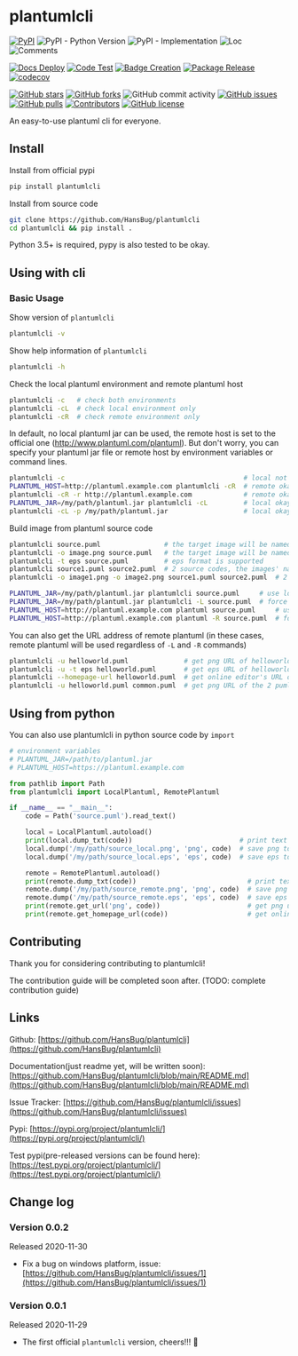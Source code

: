 # plantumlcli

[![PyPI](https://img.shields.io/pypi/v/plantumlcli)](https://pypi.org/project/plantumlcli/)
![PyPI - Python Version](https://img.shields.io/pypi/pyversions/plantumlcli)
![PyPI - Implementation](https://img.shields.io/pypi/implementation/plantumlcli)
![Loc](https://img.shields.io/endpoint?url=https://gist.githubusercontent.com/HansBug/b0362248ec0e7574ab22ea80df775197/raw/loc.json)
![Comments](https://img.shields.io/endpoint?url=https://gist.githubusercontent.com/HansBug/b0362248ec0e7574ab22ea80df775197/raw/comments.json)

[![Docs Deploy](https://github.com/hansbug/plantumlcli/workflows/Docs%20Deploy/badge.svg)](https://github.com/hansbug/plantumlcli/actions?query=workflow%3A%22Docs+Deploy%22)
[![Code Test](https://github.com/hansbug/plantumlcli/workflows/Code%20Test/badge.svg)](https://github.com/hansbug/plantumlcli/actions?query=workflow%3A%22Code+Test%22)
[![Badge Creation](https://github.com/hansbug/plantumlcli/workflows/Badge%20Creation/badge.svg)](https://github.com/hansbug/plantumlcli/actions?query=workflow%3A%22Badge+Creation%22)
[![Package Release](https://github.com/hansbug/plantumlcli/workflows/Package%20Release/badge.svg)](https://github.com/hansbug/plantumlcli/actions?query=workflow%3A%22Package+Release%22)
[![codecov](https://codecov.io/gh/hansbug/plantumlcli/branch/main/graph/badge.svg?token=XJVDP4EFAT)](https://codecov.io/gh/hansbug/plantumlcli)

[![GitHub stars](https://img.shields.io/github/stars/hansbug/plantumlcli)](https://github.com/hansbug/plantumlcli/stargazers)
[![GitHub forks](https://img.shields.io/github/forks/hansbug/plantumlcli)](https://github.com/hansbug/plantumlcli/network)
![GitHub commit activity](https://img.shields.io/github/commit-activity/m/hansbug/plantumlcli)
[![GitHub issues](https://img.shields.io/github/issues/hansbug/plantumlcli)](https://github.com/hansbug/plantumlcli/issues)
[![GitHub pulls](https://img.shields.io/github/issues-pr/hansbug/plantumlcli)](https://github.com/hansbug/plantumlcli/pulls)
[![Contributors](https://img.shields.io/github/contributors/hansbug/plantumlcli)](https://github.com/hansbug/plantumlcli/graphs/contributors)
[![GitHub license](https://img.shields.io/github/license/hansbug/plantumlcli)](https://github.com/hansbug/plantumlcli/blob/master/LICENSE)

An easy-to-use plantuml cli for everyone.

## Install

Install from official pypi

```bash
pip install plantumlcli
```

Install from source code

```bash
git clone https://github.com/HansBug/plantumlcli
cd plantumlcli && pip install .
```

Python 3.5+ is required, pypy is also tested to be okay.

## Using with cli

### Basic Usage

Show version of `plantumlcli`

```bash
plantumlcli -v
```

Show help information of `plantumlcli`

```bash
plantumlcli -h
```

Check the local plantuml environment and remote plantuml host

```bash
plantumlcli -c   # check both environments
plantumlcli -cL  # check local environment only
plantumlcli -cR  # check remote environment only
```

In default, no local plantuml jar can be used, the remote host is set to the official one (http://www.plantuml.com/plantuml). But don't worry, you can specify your plantuml jar file or remote host by environment variables or command lines.

```bash
plantumlcli -c                                             # local not okay, remote okay
PLANTUML_HOST=http://plantuml.example.com plantumlcli -cR  # remote okay
plantumlcli -cR -r http://plantuml.example.com             # remote okay
PLANTUML_JAR=/my/path/plantuml.jar plantumlcli -cL         # local okay
plantumlcli -cL -p /my/path/plantuml.jar                   # local okay
```

Build image from plantuml source code

```bash
plantumlcli source.puml                # the target image will be named as 'source.png'
plantumlcli -o image.png source.puml   # the target image will be named as 'image.png'
plantumlcli -t eps source.puml         # eps format is supported
plantumlcli source1.puml source2.puml  # 2 source codes, the images' names will be 'source1.png' and 'source2.png'
plantumlcli -o image1.png -o image2.png source1.puml source2.puml  # 2 source codes, image will be 'image1.png' and 'image2.png'

PLANTUML_JAR=/my/path/plantuml.jar plantumlcli source.puml     # use local plantuml jar to build png
PLANTUML_JAR=/my/path/plantuml.jar plantumlcli -L source.puml  # force use local plantuml jar to build png
PLANTUML_HOST=http://plantuml.example.com plantuml source.puml     # use your plantuml host to build png
PLANTUML_HOST=http://plantuml.example.com plantuml -R source.puml  # force use your plantuml host to build png
```

You can also get the URL address of remote plantuml (in these cases, remote plantuml will be used regardless of `-L` and `-R` commands)

```bash
plantumlcli -u helloworld.puml              # get png URL of helloworld.puml
plantumlcli -u -t eps helloworld.puml       # get eps URL of helloworld.puml
plantumlcli --homepage-url helloworld.puml  # get online editor's URL of helloworld.puml
plantumlcli -u helloworld.puml common.puml  # get png URL of the 2 puml files (one line for one URL, in order)
```

## Using from python

You can also use plantumlcli in python source code by `import`

```python
# environment variables
# PLANTUML_JAR=/path/to/plantuml.jar
# PLANTUML_HOST=https://plantuml.example.com

from pathlib import Path
from plantumlcli import LocalPlantuml, RemotePlantuml

if __name__ == "__main__":
    code = Path('source.puml').read_text()

    local = LocalPlantuml.autoload()
    print(local.dump_txt(code))                           # print text graph of code
    local.dump('/my/path/source_local.png', 'png', code)  # save png to /my/path/source_local.png
    local.dump('/my/path/source_local.eps', 'eps', code)  # save eps to /my/path/source_local.eps

    remote = RemotePlantuml.autoload()
    print(remote.dump_txt(code))                            # print text graph of code
    remote.dump('/my/path/source_remote.png', 'png', code)  # save png to /my/path/source_remote.png
    remote.dump('/my/path/source_remote.eps', 'eps', code)  # save eps to /my/path/source_remote.eps
    print(remote.get_url('png', code))                      # get png url from remote host
    print(remote.get_homepage_url(code))                    # get online editor's url from remote host

```

## Contributing

Thank you for considering contributing to plantumlcli!

The contribution guide will be completed soon after. (TODO: complete contribution guide)

## Links

Github: [https://github.com/HansBug/plantumlcli](https://github.com/HansBug/plantumlcli)

Documentation(just readme yet, will be written soon): [https://github.com/HansBug/plantumlcli/blob/main/README.md](https://github.com/HansBug/plantumlcli/blob/main/README.md)

Issue Tracker: [https://github.com/HansBug/plantumlcli/issues](https://github.com/HansBug/plantumlcli/issues)

Pypi: [https://pypi.org/project/plantumlcli/](https://pypi.org/project/plantumlcli/)

Test pypi(pre-released versions can be found here): [https://test.pypi.org/project/plantumlcli/](https://test.pypi.org/project/plantumlcli/)

## Change log

### Version 0.0.2

Released 2020-11-30

* Fix a bug on windows platform, issue: [https://github.com/HansBug/plantumlcli/issues/1](https://github.com/HansBug/plantumlcli/issues/1)

### Version 0.0.1

Released 2020-11-29

* The first official `plantumlcli` version, cheers!!! :beers:

